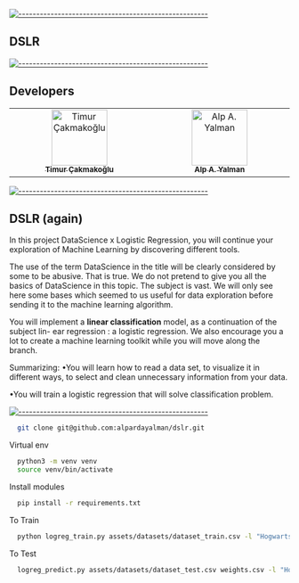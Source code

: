 [![-----------------------------------------------------](
https://raw.githubusercontent.com/andreasbm/readme/master/assets/lines/aqua.png)](https://github.com/alpardayalman?tab=repositories)

## DSLR

[![-----------------------------------------------------](
https://raw.githubusercontent.com/andreasbm/readme/master/assets/lines/aqua.png)](https://github.com/alpardayalman?tab=repositories)

## Developers
<table>
  <tbody>
    <tr align="center" >
      <td align="center" valign="top" width="20%"><a href="https://github.com/timurci"><img src="https://avatars.githubusercontent.com/u/83092851?v=4" width="100px;" alt="Timur Çakmakoğlu"/><br /><sub><b>Timur Çakmakoğlu</b></sub></a><br /> 
      </td>
      <td align="center" valign="top" width="20%"><a href="https://github.com/alpardayalman"><img src="https://avatars.githubusercontent.com/u/82611850?v=4" width="100px;" alt="Alp A. Yalman"/><br /><sub><b>Alp A. Yalman</b></sub></a><br />
      </td>
    </tr>
  </table>
</tbody>

[![-----------------------------------------------------](
https://raw.githubusercontent.com/andreasbm/readme/master/assets/lines/aqua.png)](https://github.com/alpardayalman?tab=repositories)

## DSLR (again)

In this project DataScience x Logistic Regression, you will continue your exploration of
Machine Learning by discovering different tools.

The use of the term DataScience in the title will be clearly considered by some to be
abusive. That is true. We do not pretend to give you all the basics of DataScience in this
topic. The subject is vast. We will only see here some bases which seemed to us useful
for data exploration before sending it to the machine learning algorithm.

You will implement a **linear classification** model, as a continuation of the subject lin-
ear regression : a logistic regression. We also encourage you a lot to create a machine
learning toolkit while you will move along the branch.

Summarizing:
•You will learn how to read a data set, to visualize it in different ways, to select and
clean unnecessary information from your data.

•You will train a logistic regression that will solve classification problem.

[![-----------------------------------------------------](
https://raw.githubusercontent.com/andreasbm/readme/master/assets/lines/aqua.png)](https://github.com/alpardayalman?tab=repositories)

```bash
  git clone git@github.com:alpardayalman/dslr.git
```

Virtual env

```bash
  python3 -m venv venv
  source venv/bin/activate
```

Install modules

```bash
  pip install -r requirements.txt
```

To Train

```bash
  python logreg_train.py assets/datasets/dataset_train.csv -l "Hogwarts House"
```

To Test 

```bash
  logreg_predict.py assets/datasets/dataset_test.csv weights.csv -l "Hogwarts House" -o {name_of_output_file}
```
